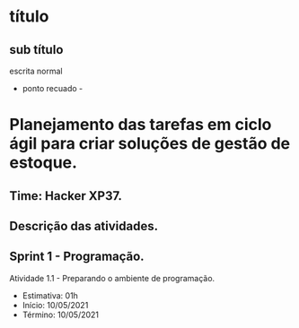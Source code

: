 # título #
## sub título ##
escrita normal
- ponto recuado -

# Planejamento das tarefas em ciclo ágil para criar soluções de gestão de estoque.

## Time: Hacker XP37.

## Descrição das atividades.

## Sprint 1 - Programação.

Atividade 1.1 - Preparando o ambiente de programação.
- Estimativa: 01h
- Início: 10/05/2021
- Término: 10/05/2021
